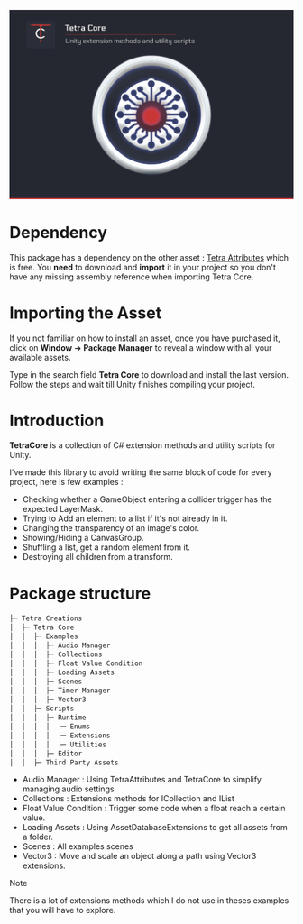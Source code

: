 ![Tetra Core Cover Image](images/TetraCore.png)

# Dependency #

This package has a dependency on the other asset : [Tetra Attributes](https://assetstore.unity.com/packages/tools/utilities/tetra-attributes-256483) which is free. You **need** to download and **import** it in your project so you don't have any missing assembly reference when importing Tetra Core.

# Importing the Asset #
If you not familiar on how to install an asset, once you have purchased it, click on **Window → Package Manager** to reveal a window with all your available assets.

Type in the search field **Tetra Core** to download and install the last version. Follow the steps and wait till Unity finishes compiling your project.

# Introduction #

**TetraCore** is a collection of C# extension methods and utility scripts for Unity.

I've made this library to avoid writing the same block of code for every project, here is few examples :
- Checking whether a GameObject entering a collider trigger has the expected LayerMask.
- Trying to Add an element to a list if it's not already in it.
- Changing the transparency of an image's color.
- Showing/Hiding a CanvasGroup.
- Shuffling a list, get a random element from it.
- Destroying all children from a transform.

# Package structure #

```Assets
├─ Tetra Creations
│  ├─ Tetra Core
│  │  ├─ Examples
│  │  │  ├─ Audio Manager
│  │  │  ├─ Collections
│  │  │  ├─ Float Value Condition
│  │  │  ├─ Loading Assets
│  │  │  ├─ Scenes
│  │  │  ├─ Timer Manager
│  │  │  ├─ Vector3
│  │  ├─ Scripts
│  │  │  ├─ Runtime
│  │  │  │  ├─ Enums
│  │  │  │  ├─ Extensions
│  │  │  │  ├─ Utilities
│  │  │  ├─ Editor
│  │  ├─ Third Party Assets
```

- Audio Manager : Using TetraAttributes and TetraCore to simplify managing audio settings
- Collections : Extensions methods for ICollection and IList
- Float Value Condition : Trigger some code when a float reach a certain value.
- Loading Assets : Using AssetDatabaseExtensions to get all assets from a folder.
- Scenes : All examples scenes
- Vector3 : Move and scale an object along a path using Vector3 extensions.

> [!NOTE]
> There is a lot of extensions methods which I do not use in theses examples that you will have to explore.
